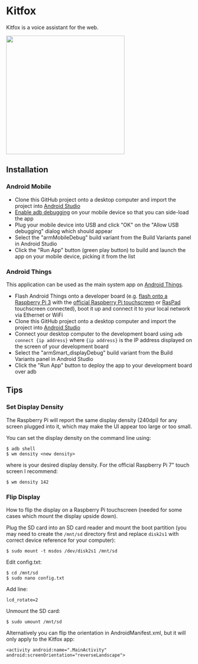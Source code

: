 # Kitfox
Kitfox is a voice assistant for the web.


<img src="http://tola.me.uk/files/kitfox_screenshot.png#" width="320" />

## Installation

### Android Mobile

* Clone this GitHub project onto a desktop computer and import the project into [Android Studio](https://developer.android.com/studio/index.html)
* [Enable adb debugging](https://developer.android.com/studio/command-line/adb) on your mobile device so that you can side-load the app
* Plug your mobile device into USB and click "OK" on the "Allow USB debugging" dialog which should appear
* Select the "armMobileDebug" build variant from the Build Variants panel in Android Studio
* Click the "Run App" button (green play button) to build and launch the app on your mobile device, picking it from the list

### Android Things

This application can be used as the main system app on [Android Things](https://developer.android.com/things/sdk/index.html).

* Flash Android Things onto a developer board (e.g. [flash onto a Raspberry Pi 3](https://developer.android.com/things/hardware/raspberrypi.html) with the [official Raspberry Pi touchscreen](https://www.raspberrypi.org/products/raspberry-pi-touch-display/) or [RasPad](https://www.kickstarter.com/projects/35410622/raspad-raspberry-pi-tablet-for-your-creative-proje) touchscreen connected), boot it up and connect it to your local network via Ethernet or WiFi
* Clone this GitHub project onto a desktop computer and import the project into [Android Studio](https://developer.android.com/studio/index.html)
* Connect your desktop computer to the development board using `adb connect {ip address}` where `{ip address}` is the IP address displayed on the screen of your development board
* Select the "armSmart_displayDebug" build variant from the Build Variants panel in Android Studio
* Click the "Run App" button to deploy the app to your development board over adb

## Tips
### Set Display Density

The Raspberry Pi will report the same display density (240dpi) for any screen plugged into it, which may make the UI appear too large or too small.

You can set the display density on the command line using:
```
$ adb shell
$ wm density <new density>
```
where <new density> is your desired display density. For the official Raspberry Pi 7" touch screen I recommend:

```
$ wm density 142
```

### Flip Display

How to flip the display on a Raspberry Pi touchscreen (needed for some cases which mount the display upside down).

Plug the SD card into an SD card reader and mount the boot partition (you may need to create the `/mnt/sd` directory first and replace `disk2s1` with correct device reference for your computer):
```
$ sudo mount -t msdos /dev/disk2s1 /mnt/sd
```

Edit config.txt:
```
$ cd /mnt/sd
$ sudo nano config.txt
```

Add line:
```
lcd_rotate=2
```

Unmount the SD card:
```
$ sudo umount /mnt/sd
```

Alternatively you can flip the orientation in AndroidManifest.xml, but it will only apply to the Kitfox app:
```
<activity android:name=".MainActivity" android:screenOrientation="reverseLandscape">
```
